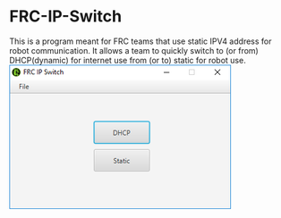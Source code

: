# FRC-IP-Switch
This is a program meant for FRC teams that use static IPV4 address for robot communication. It allows a team to quickly switch to (or from) DHCP(dynamic) for internet use from (or to) static for robot use. 
![Alt text](Images/Home.PNG?raw=true "Title")

